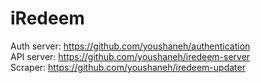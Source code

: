 # iRedeem

Auth server: <https://github.com/youshaneh/authentication>  
API server: <https://github.com/youshaneh/iredeem-server>  
Scraper: <https://github.com/youshaneh/iredeem-updater>  
